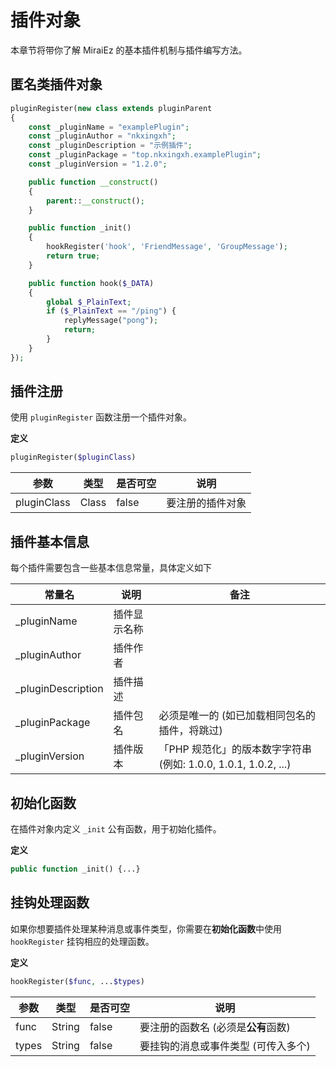 # 插件对象

本章节将带你了解 MiraiEz 的基本插件机制与插件编写方法。

## 匿名类插件对象

```php
pluginRegister(new class extends pluginParent
{
    const _pluginName = "examplePlugin";
    const _pluginAuthor = "nkxingxh";
    const _pluginDescription = "示例插件";
    const _pluginPackage = "top.nkxingxh.examplePlugin";
    const _pluginVersion = "1.2.0";

    public function __construct()
    {
        parent::__construct();
    }

    public function _init()
    {
        hookRegister('hook', 'FriendMessage', 'GroupMessage');
        return true;
    }

    public function hook($_DATA)
    {
        global $_PlainText;
        if ($_PlainText == "/ping") {
            replyMessage("pong");
            return;
        }
    }
});
```

## 插件注册

使用 `pluginRegister` 函数注册一个插件对象。

**定义**

```php
pluginRegister($pluginClass)
```

| 参数          | 类型  | 是否可空  | 说明 |
| ------------- | ----- | --------- | --- |
| pluginClass   | Class | false     | 要注册的插件对象 |

## 插件基本信息

每个插件需要包含一些基本信息常量，具体定义如下

| 常量名                | 说明          | 备注 |
| --------------------- | ------------ | ---- |
| _pluginName           | 插件显示名称  | |
| _pluginAuthor         | 插件作者      | |
| _pluginDescription    | 插件描述      | |
| _pluginPackage        | 插件包名      | 必须是唯一的 (如已加载相同包名的插件，将跳过) |
| _pluginVersion        | 插件版本      | 「PHP 规范化」的版本数字字符串 (例如: 1.0.0, 1.0.1, 1.0.2, ...) |

## 初始化函数

在插件对象内定义 `_init` 公有函数，用于初始化插件。

**定义**

```php
public function _init() {...}
```

## 挂钩处理函数

如果你想要插件处理某种消息或事件类型，你需要在**初始化函数**中使用 `hookRegister` 挂钩相应的处理函数。

**定义**

```php
hookRegister($func, ...$types)
```

| 参数  | 类型      | 是否可空  | 说明 |
| ----- | --------- | --------- | --- |
| func  | String    | false     | 要注册的函数名 (必须是**公有**函数) |
| types | String    | false     | 要挂钩的消息或事件类型 (可传入多个) |